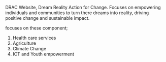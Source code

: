 DRAC Website, Dream Reality Action for Change.
Focuses on empowering individuals and communities to turn there dreams into reality, driving positive change and sustainable impact. 

focuses on these component; 
1. Health care services
2. Agriculture
3. Climate Change
4. ICT and Youth empowerment

